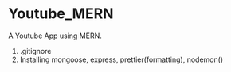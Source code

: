 # Youtube_MERN
A Youtube App using MERN.
1. .gitignore 
2. Installing mongoose, express, prettier(formatting), nodemon()